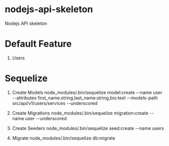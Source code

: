 # nodejs-api-skeleton
Nodejs API skeleton

# Default Feature
1. Users

# Sequelize
1. Create Models
node_modules/.bin/sequelize model:create --name user --attributes first_name:string,last_name:string,bio:text --models-path src/api/v1/users/services --underscored

2. Create Migrations
node_modules/.bin/sequelize migration:create --name user --underscored

3. Create Seeders
node_modules/.bin/sequelize seed:create --name users

4. Migrate
node_modules/.bin/sequelize db:migrate